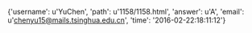 {'username': u'YuChen', 'path': u'1158/1158.html', 'answer': u'A', 'email': u'chenyu15@mails.tsinghua.edu.cn', 'time': '2016-02-22:18:11:12'}